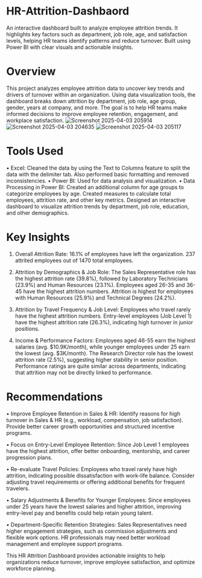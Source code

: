 # HR-Attrition-Dashbaord
An interactive dashboard built to analyze employee attrition trends. It highlights key factors such as department, job role, age, and satisfaction levels, helping HR teams identify patterns and reduce turnover. Built using Power BI with clear visuals and actionable insights.

# Overview
This project analyzes employee attrition data to uncover key trends and drivers of turnover within an organization. Using data visualization tools, the dashboard breaks down attrition by department, job role, age group, gender, years at company, and more. The goal is to help HR teams make informed decisions to improve employee retention, engagement, and workplace satisfaction.
![Screenshot 2025-04-03 205914](https://github.com/user-attachments/assets/973eea29-12fd-4842-8ffe-de64ce236ebb)
![Screenshot 2025-04-03 204635](https://github.com/user-attachments/assets/00df8ec0-4e62-4380-9ac4-538c501c4c4d)
![Screenshot 2025-04-03 205117](https://github.com/user-attachments/assets/e86fe6e7-2829-4a7f-ade8-1e906aec7101)

# Tools Used
•	Excel: Cleaned the data by using the Text to Columns feature to split the data with the delimiter tab. Also performed basic formatting and removed inconsistencies.
•	Power BI: Used for data analysis and visualization.
•	Data Processing in Power BI:
     Created an additional column for age groups to categorize employees by age.
     Created measures to calculate total employees, attrition rate, and other key metrics.
     Designed an interactive dashboard to visualize attrition trends by department, job role, education, and other 
     demographics.
     
# Key Insights
1.	Overall Attrition Rate:
    16.1% of employees have left the organization.
    237 attrited employees out of 1470 total employees.
  	
3.	Attrition by Demographics & Job Role:
    The Sales Representative role has the highest attrition rate (39.8%), followed by Laboratory Technicians (23.9%) and 
       Human Resources (23.1%).
    Employees aged 26-35 and 36-45 have the highest attrition numbers.
    Attrition is highest for employees with Human Resources (25.9%) and Technical Degrees (24.2%).
  	
5.	Attrition by Travel Frequency & Job Level:
  	Employees who travel rarely have the highest attrition numbers.
    Entry-level employees (Job Level 1) have the highest attrition rate (26.3%), indicating high turnover in junior positions.
  	
7.	Income & Performance Factors:
    Employees aged 46-55 earn the highest salaries (avg. $10.9K/month), while younger employees under 25 earn the lowest 
      (avg. $3K/month).
   The Research Director role has the lowest attrition rate (2.5%), suggesting higher stability in senior position.
	 Performance ratings are quite similar across departments, indicating that attrition may not be directly linked to 
      performance.

# Recommendations
•	Improve Employee Retention in Sales & HR:
   Identify reasons for high turnover in Sales & HR (e.g., workload, compensation, job satisfaction).
   Provide better career growth opportunities and structured incentive programs.
   
•	Focus on Entry-Level Employee Retention:
   Since Job Level 1 employees have the highest attrition, offer better onboarding, mentorship, and career progression plans.
  
•	Re-evaluate Travel Policies:
   Employees who travel rarely have high attrition, indicating possible dissatisfaction with work-life balance.
   Consider adjusting travel requirements or offering additional benefits for frequent travelers.
 
•	Salary Adjustments & Benefits for Younger Employees:
   Since employees under 25 years have the lowest salaries and higher attrition, improving entry-level pay and benefits could 
   help retain young talent.
  
•	Department-Specific Retention Strategies:
   Sales Representatives need higher engagement strategies, such as commission adjustments and flexible work options.
   HR professionals may need better workload management and employee support programs.

This HR Attrition Dashboard provides actionable insights to help organizations reduce turnover, improve employee satisfaction, and optimize workforce planning.


